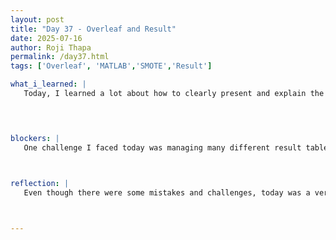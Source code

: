 ```yaml
---
layout: post
title: "Day 37 - Overleaf and Result"
date: 2025-07-16
author: Roji Thapa
permalink: /day37.html
tags: ['Overleaf', 'MATLAB','SMOTE','Result']

what_i_learned: |
   Today, I learned a lot about how to clearly present and explain the results in my Overleaf document. I organized my result tables into two sections: one for analysis without cross-validation and one with cross-validation. For both sections, I included results from balanced and imbalanced datasets. Explaining the results in detail helped me understand the performance of each model. I also spent time reading about each evaluation metric, which gave me a deeper understanding of how to measure and compare the models effectively. Additionally, my graduate mentor gave me some helpful feedback on how I can improve my explanations and pointed out what was missing.



  
blockers: |
   One challenge I faced today was managing many different result tables in Overleaf. It got a bit confusing, and I accidentally filled in the wrong table with some results. When I reviewed the tables, some of them didn’t look right, which made me go back and check everything. I realized the mistake and corrected it.
   


reflection: |
   Even though there were some mistakes and challenges, today was a very productive day. Explaining the results clearly not only improved my document but also helped me understand the concepts much better. Going through the metrics and thinking about how to explain them gave me more confidence. I feel like I made good progress, and I’m happy with how things are going. Hopefully, I can continue this work tomorrow and finish updating the Overleaf.



---
```

